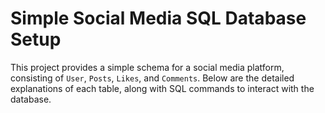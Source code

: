 # Simple Social Media SQL Database Setup

This project provides a simple schema for a social media platform, consisting of `User`, `Posts`, `Likes`, and `Comments`. Below are the detailed explanations of each table, along with SQL commands to interact with the database.
